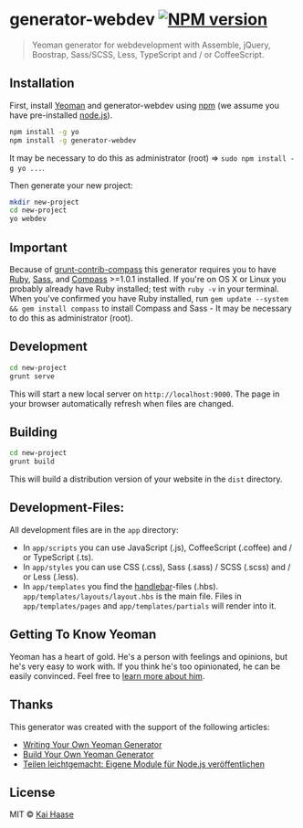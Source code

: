 # generator-webdev [![NPM version][npm-image]][npm-url]
> Yeoman generator for webdevelopment with Assemble, jQuery, Boostrap, Sass/SCSS, Less, TypeScript and / or CoffeeScript.

## Installation

First, install [Yeoman](http://yeoman.io) and generator-webdev using [npm](https://www.npmjs.com/) (we assume you have pre-installed [node.js](https://nodejs.org/)).

```bash
npm install -g yo
npm install -g generator-webdev
```

It may be necessary to do this as administrator (root) => ``` sudo npm install -g yo ... ```.


Then generate your new project:

```bash
mkdir new-project
cd new-project
yo webdev
```

## Important

Because of [grunt-contrib-compass](https://github.com/gruntjs/grunt-contrib-compass) this generator requires you to have [Ruby](http://www.ruby-lang.org/en/downloads/), [Sass](http://sass-lang.com/tutorial.html), and [Compass](http://compass-style.org/install/) >=1.0.1 installed. If you're on OS X or Linux you probably already have Ruby installed; test with `ruby -v` in your terminal. When you've confirmed you have Ruby installed, run `gem update --system && gem install compass` to install Compass and Sass - It may be necessary to do this as administrator (root).

## Development

```bash
cd new-project
grunt serve
```

This will start a new local server on ``` http://localhost:9000 ```. The page in your browser automatically refresh when files are changed.

## Building

```bash
cd new-project
grunt build
```

This will build a distribution version of your website in the ``` dist ``` directory.

## Development-Files:

All development files are in the ``` app ``` directory:

  - In ``` app/scripts ``` you can use JavaScript (.js), CoffeeScript (.coffee) and / or TypeScript (.ts).
  - In ``` app/styles ``` you can use CSS (.css), Sass (.sass) / SCSS (.scss) and / or Less (.less).
  - In ``` app/templates ``` you find the [handlebar](http://handlebarsjs.com/)-files (.hbs). ``` app/templates/layouts/layout.hbs ``` is the main file. Files in ``` app/templates/pages ``` and ``` app/templates/partials ``` will render into it.

## Getting To Know Yeoman

Yeoman has a heart of gold. He&#39;s a person with feelings and opinions, but he&#39;s very easy to work with. If you think he&#39;s too opinionated, he can be easily convinced. Feel free to [learn more about him](http://yeoman.io/).

## Thanks

This generator was created with the support of the following articles:
  - [Writing Your Own Yeoman Generator](http://yeoman.io/authoring/)
  - [Build Your Own Yeoman Generator](http://code.tutsplus.com/tutorials/build-your-own-yeoman-generator--cms-20040)
  - [Teilen leichtgemacht: Eigene Module für Node.js veröffentlichen](http://www.heise.de/developer/artikel/Teilen-leichtgemacht-Eigene-Module-fuer-Node-js-veroeffentlichen-1857710.html)

## License

MIT © [Kai Haase](https://www.pw-pro.de)


[npm-image]: https://badge.fury.io/js/generator-webdev.svg
[npm-url]: https://npmjs.org/package/generator-webdev
[travis-image]: https://travis-ci.org/kaihaase/generator-webdev.svg?branch=master
[travis-url]: https://travis-ci.org/kaihaase/generator-webdev
[daviddm-image]: https://david-dm.org/kaihaase/generator-webdev.svg?theme=shields.io
[daviddm-url]: https://david-dm.org/kaihaase/generator-webdev
[coveralls-image]: https://coveralls.io/repos/kaihaase/generator-webdev/badge.svg
[coveralls-url]: https://coveralls.io/r/kaihaase/generator-webdev
